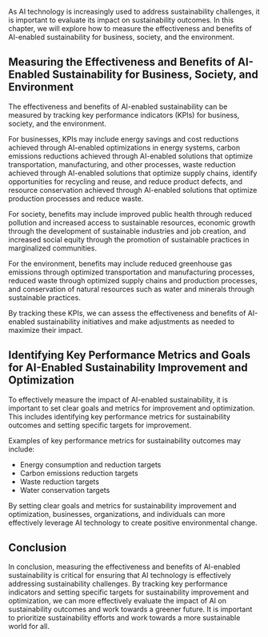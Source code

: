 

As AI technology is increasingly used to address sustainability challenges, it is important to evaluate its impact on sustainability outcomes. In this chapter, we will explore how to measure the effectiveness and benefits of AI-enabled sustainability for business, society, and the environment.

Measuring the Effectiveness and Benefits of AI-Enabled Sustainability for Business, Society, and Environment
------------------------------------------------------------------------------------------------------------

The effectiveness and benefits of AI-enabled sustainability can be measured by tracking key performance indicators (KPIs) for business, society, and the environment.

For businesses, KPIs may include energy savings and cost reductions achieved through AI-enabled optimizations in energy systems, carbon emissions reductions achieved through AI-enabled solutions that optimize transportation, manufacturing, and other processes, waste reduction achieved through AI-enabled solutions that optimize supply chains, identify opportunities for recycling and reuse, and reduce product defects, and resource conservation achieved through AI-enabled solutions that optimize production processes and reduce waste.

For society, benefits may include improved public health through reduced pollution and increased access to sustainable resources, economic growth through the development of sustainable industries and job creation, and increased social equity through the promotion of sustainable practices in marginalized communities.

For the environment, benefits may include reduced greenhouse gas emissions through optimized transportation and manufacturing processes, reduced waste through optimized supply chains and production processes, and conservation of natural resources such as water and minerals through sustainable practices.

By tracking these KPIs, we can assess the effectiveness and benefits of AI-enabled sustainability initiatives and make adjustments as needed to maximize their impact.

Identifying Key Performance Metrics and Goals for AI-Enabled Sustainability Improvement and Optimization
--------------------------------------------------------------------------------------------------------

To effectively measure the impact of AI-enabled sustainability, it is important to set clear goals and metrics for improvement and optimization. This includes identifying key performance metrics for sustainability outcomes and setting specific targets for improvement.

Examples of key performance metrics for sustainability outcomes may include:

* Energy consumption and reduction targets
* Carbon emissions reduction targets
* Waste reduction targets
* Water conservation targets

By setting clear goals and metrics for sustainability improvement and optimization, businesses, organizations, and individuals can more effectively leverage AI technology to create positive environmental change.

Conclusion
----------

In conclusion, measuring the effectiveness and benefits of AI-enabled sustainability is critical for ensuring that AI technology is effectively addressing sustainability challenges. By tracking key performance indicators and setting specific targets for sustainability improvement and optimization, we can more effectively evaluate the impact of AI on sustainability outcomes and work towards a greener future. It is important to prioritize sustainability efforts and work towards a more sustainable world for all.
